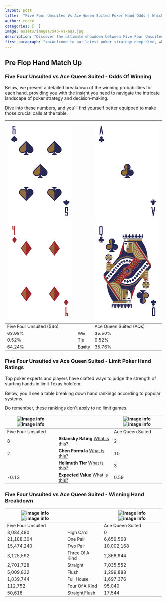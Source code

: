 ```yaml
---
layout: post
title:  "Five Four Unsuited Vs Ace Queen Suited Poker Hand Odds | Which Is The Better Hand In Poker? A Complete Guide"
author: reece
categories: [  ]
image: assets/images/54o-vs-aqs.jpg
description: "Discover the ultimate showdown between Five Four Unsuited and Ace Queen Suited in poker! Uncover the odds, strategies, and scenarios where one hand triumphs over the other. Get ready to up your poker game with this thrilling analysis."
first_paragraph: "<p>Welcome to our latest poker strategy deep dive, where we're pitting two distinct hands against each other in a high-stakes showdown: Five Four Unsuited vs Ace Queen Suited.</p><p>In the dynamic world of poker, every decision counts, and knowing which hand holds the upper hand is key to your success at the table.</p><p>In this article, we'll dissect these two hands, explore the scenarios where one dominates the other, and equip you with the knowledge to make strategic choices that can tip the odds in your favor.</p><p>Get ready to unravel the intriguing dynamics of these poker hands and elevate your game to new heights.</p>"
---
```




[comment]: # (sp0)

## Pre Flop Hand Match Up

<div class="table hand-ratings" markdown="1"> 



### Five Four Unsuited vs Ace Queen Suited - Odds Of Winning

Below, we present a detailed breakdown of the winning probabilities for each hand, providing you with the insight you need to navigate the intricate landscape of poker strategy and decision-making. 

Dive into these numbers, and you'll find yourself better equipped to make those crucial calls at the table.


    
| ![image info](assets/images/hand1/5.png) ![image info](assets/images/hand1/4o.png) |  | ![image info](assets/images/hand2/a.png) ![image info](assets/images/hand2/q.png) |
| -------- | -------- | -------- |
| Five Four Unsuited (54o) |  | Ace Queen Suited (AQs) |
| 63.98% | Win | 35.50% |
| 0.52% | Tie | 0.52% |
| 64.24% | Equity | 35.76% |




[comment]: # (sp1)



### Five Four Unsuited vs Ace Queen Suited - Limit Poker Hand Ratings

Top poker experts and players have crafted ways to judge the strength of starting hands in limit Texas hold'em. 

Below, you'll see a table breaking down hand rankings according to popular systems. 

Do remember, these rankings don't apply to no limit games.


    
| ![image info](https://www.riverpairs.com/assets/images/hand1/5.png) ![image info](https://www.riverpairs.com/assets/images/hand1/4o.png) |  | ![image info](https://www.riverpairs.com/assets/images/hand2/a.png) ![image info](https://www.riverpairs.com/assets/images/hand2/q.png) |
| -------- | -------- | -------- |
| Five Four Unsuited |  | Ace Queen Suited |
| 8 | **Sklansky Rating** [What is this?](/sklansky-rating-explained) | 2 |
| 2 | **Chen Formula** [What is this?](/chen-formula-explained) | 10 |
| - | **Hellmuth Tier** [What is this?](/Hellmuth-tier-explained) | 3 |
| -0.13 | **Expected Value** [What is this?](/expected-value-explained) | 0.59 |




[comment]: # (sp2)



### Five Four Unsuited vs Ace Queen Suited - Winning Hand Breakdown


    
| ![image info](https://www.riverpairs.com/assets/images/hand1/5.png) ![image info](https://www.riverpairs.com/assets/images/hand1/4o.png) |  | ![image info](https://www.riverpairs.com/assets/images/hand2/a.png) ![image info](https://www.riverpairs.com/assets/images/hand2/q.png) |
| -------- | -------- | -------- |
| Five Four Unsuited |  | Ace Queen Suited |
| 3,084,480 | High Card | 0 |
| 21,188,304 | One Pair | 6,659,568 |
| 15,474,240 | Two Pair | 10,002,168 |
| 3,125,592 | Three Of A Kind | 2,368,944 |
| 2,701,728 | Straight | 7,035,552 |
| 5,009,832 | Flush | 1,299,888 |
| 1,839,744 | Full House | 1,697,376 |
| 112,752 | Four Of A Kind | 95,040 |
| 50,616 | Straight Flush | 17,544 |




[comment]: # (sp3)



</div>

[comment]: # (sp4)



[comment]: # (sp5)

